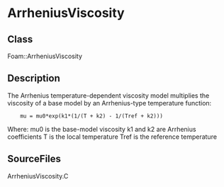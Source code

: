 # ArrheniusViscosity 
## Class
Foam::ArrheniusViscosity

## Description
The Arrhenius temperature-dependent viscosity model multiplies the viscosity
of a base model by an Arrhenius-type temperature function:

        mu = mu0*exp(k1*(1/(T + k2) - 1/(Tref + k2)))

Where:
        mu0 is the base-model viscosity
        k1 and k2 are Arrhenius coefficients
        T is the local temperature
        Tref is the reference temperature

## SourceFiles
ArrheniusViscosity.C

